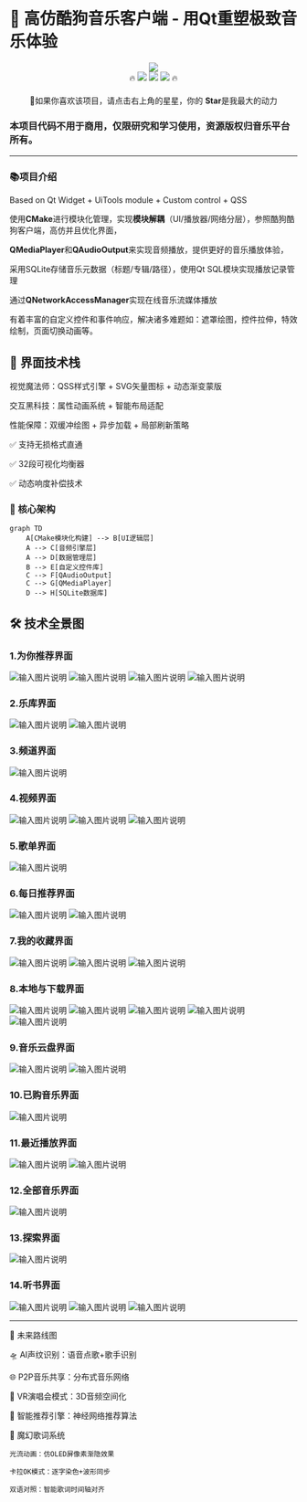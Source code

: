 # 🎵 高仿酷狗音乐客户端 - 用Qt重塑极致音乐体验

<p align="center">
  <img src="https://img.shields.io/badge/Qt%20Music%20Client-v1.0.0-%23007ACC?logo=qt" />
  <br>
  <span>🔥</span>
  <img src="https://img.shields.io/badge/Qt-6.6.2-%2341CD52?logo=qt" />
  <img src="https://img.shields.io/badge/CLion-2023.3-%23000000?logo=clion" />
  <img src="https://img.shields.io/badge/C%2B%2B-17-%2300599C?logo=c%2B%2B" />
  <span>🔥</span>
</p>

#### 
<p align="center">
🎁如果你喜欢该项目，请点击右上角的星星，你的 <strong>Star</strong>是我最大的动力
</p>

### 本项目代码不用于商用，仅限研究和学习使用，资源版权归音乐平台所有。

---

### 📚项目介绍
Based on Qt Widget + UiTools module + Custom control + QSS

使用**CMake**进行模块化管理，实现**模块解耦**（UI/播放器/网络分层），参照酷狗酷狗客户端，高仿并且优化界面，

**QMediaPlayer**和**QAudioOutput**来实现音频播放，提供更好的音乐播放体验，

采用SQLite存储音乐元数据（标题/专辑/路径），使用Qt SQL模块实现播放记录管理

通过**QNetworkAccessManager**实现在线音乐流媒体播放

有着丰富的自定义控件和事件响应，解决诸多难题如：遮罩绘图，控件拉伸，特效绘制，页面切换动画等。

## 🎨 界面技术栈
视觉魔法师：QSS样式引擎 + SVG矢量图标 + 动态渐变蒙版

交互黑科技：属性动画系统 + 智能布局适配

性能保障：双缓冲绘图 + 异步加载 + 局部刷新策略

✅ 支持无损格式直通

✅ 32段可视化均衡器

✅ 动态响度补偿技术

### 🔌 核心架构
```mermaid
graph TD
    A[CMake模块化构建] --> B[UI逻辑层]
    A --> C[音频引擎层]
    A --> D[数据管理层]
    B --> E[自定义控件库]
    C --> F[QAudioOutput]
    C --> G[QMediaPlayer]
    D --> H[SQLite数据库]
```
## 🛠️ 技术全景图
### 1.为你推荐界面
![输入图片说明](image-show/image01.png)
![输入图片说明](image-show/image02.png)
![输入图片说明](image-show/image03.png)
![输入图片说明](image-show/image04.png)
### 2.乐库界面
![输入图片说明](image-show/image05.png)
![输入图片说明](image-show/image06.png)
### 3.频道界面
![输入图片说明](image-show/image07.png)
### 4.视频界面
![输入图片说明](image-show/image08.png)
![输入图片说明](image-show/image09.png)
![输入图片说明](image-show/image10.png)
### 5.歌单界面
![输入图片说明](image-show/image11.png)
### 6.每日推荐界面
![输入图片说明](image-show/image12.png)
![输入图片说明](image-show/image13.png)
### 7.我的收藏界面
![输入图片说明](image-show/image14.png)
![输入图片说明](image-show/image15.png)
![输入图片说明](image-show/image16.png)
### 8.本地与下载界面
![输入图片说明](image-show/image17.png)
![输入图片说明](image-show/image18.png)
![输入图片说明](image-show/image19.png)
![输入图片说明](image-show/image20.png)
![输入图片说明](image-show/image21.png)
### 9.音乐云盘界面
![输入图片说明](image-show/image22.png)
![输入图片说明](image-show/image23.png)
### 10.已购音乐界面
![输入图片说明](image-show/image24.png)
### 11.最近播放界面
![输入图片说明](image-show/image25.png)
![输入图片说明](image-show/image26.png)
### 12.全部音乐界面
![输入图片说明](image-show/image27.png)
### 13.探索界面
![输入图片说明](image-show/image28.png)
### 14.听书界面
![输入图片说明](image-show/image29.png)
![输入图片说明](image-show/image30.png)
![输入图片说明](image-show/image31.png)

---

🌈 未来路线图

🛸 AI声纹识别：语音点歌+歌手识别

🌐 P2P音乐共享：分布式音乐网络

🔮 VR演唱会模式：3D音频空间化

🤖 智能推荐引擎：神经网络推荐算法

🔮 魔幻歌词系统

    光流动画：仿OLED屏像素渐隐效果
    
    卡拉OK模式：逐字染色+波形同步
    
    双语对照：智能歌词时间轴对齐